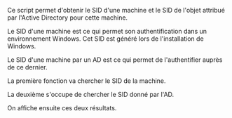 Ce script permet d'obtenir le SID d'une machine et le SID de l'objet attribué par l'Active Directory pour cette machine.

Le SID d'une machine est ce qui permet son authentification dans un environnement Windows. Cet SID est généré lors de l'installation de Windows.

Le SID d'une machine par un AD est ce qui permet de l'authentifier auprès de ce dernier.

La première fonction va chercher le SID de la machine.

La deuxième s'occupe de chercher le SID donné par l'AD.

On affiche ensuite ces deux résultats.
